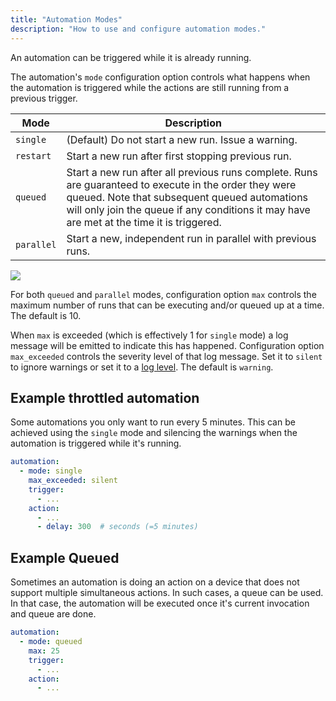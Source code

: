 ```yaml
---
title: "Automation Modes"
description: "How to use and configure automation modes."
---
```


An automation can be triggered while it is already running.

The automation's `mode` configuration option controls what happens when the automation is triggered while the actions are still running from a previous trigger.

Mode | Description
-|-
`single` | (Default) Do not start a new run. Issue a warning.
`restart` | Start a new run after first stopping previous run.
`queued` | Start a new run after all previous runs complete. Runs are guaranteed to execute in the order they were queued. Note that subsequent queued automations will only join the queue if any conditions it may have are met at the time it is triggered.
`parallel` | Start a new, independent run in parallel with previous runs.

<p class='img'>
  <img src='/images/integrations/script/script_modes.jpg'>
</p>

For both `queued` and `parallel` modes, configuration option `max` controls the maximum
number of runs that can be executing and/or queued up at a time. The default is 10.

When `max` is exceeded (which is effectively 1 for `single` mode) a log message will be emitted to indicate this has happened. Configuration option `max_exceeded` controls the severity level of that log message. Set it to `silent` to ignore warnings or set it to a [log level](/integrations/logger/#log-levels). The default is `warning`.

## Example throttled automation

Some automations you only want to run every 5 minutes. This can be achieved using the `single` mode and silencing the warnings when the automation is triggered while it's running.

```yaml
automation:
  - mode: single
    max_exceeded: silent
    trigger:
      - ...
    action:
      - ...
      - delay: 300  # seconds (=5 minutes)
```

## Example Queued

Sometimes an automation is doing an action on a device that does not support multiple simultaneous actions. In such cases, a queue can be used. In that case, the automation will be executed once it's current invocation and queue are done.

```yaml
automation:
  - mode: queued
    max: 25
    trigger:
      - ...
    action:
      - ...
```
